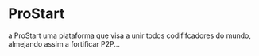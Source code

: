 # ProStart
a ProStart uma plataforma que visa a unir todos codififcadores do mundo, almejando assim a fortificar P2P... 
